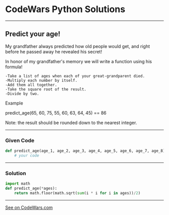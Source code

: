 # CodeWars Python Solutions

---

## Predict your age!


My grandfather always predicted how old people would get, and right before he passed away he revealed his secret!

In honor of my grandfather's memory we will write a function using his formula!

    -Take a list of ages when each of your great-grandparent died.
    -Multiply each number by itself.
    -Add them all together.
    -Take the square root of the result.
    -Divide by two.

Example

predict_age(65, 60, 75, 55, 60, 63, 64, 45) == 86

Note: the result should be rounded down to the nearest integer.

---

### Given Code

```python
def predict_age(age_1, age_2, age_3, age_4, age_5, age_6, age_7, age_8):
    # your code
```

---

### Solution

```python
import math
def predict_age(*ages):
    return math.floor(math.sqrt(sum(i * i for i in ages))/2)
```


---


[See on CodeWars.com](https://www.codewars.com/kata/5aff237c578a14752d0035ae/train/python)
